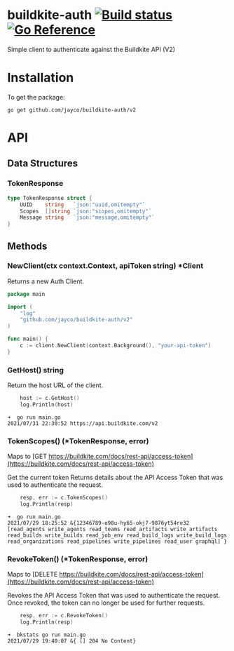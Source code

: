 # buildkite-auth [![Build status](https://badge.buildkite.com/1d777cdb62388e04d43d2e1c2dd821674c8ff4c0f2f6668334.svg?branch=main)](https://buildkite.com/jayco/buildkite-auth)[![Go Reference](https://pkg.go.dev/badge/github.com/jayco/buildkite-auth/v2.svg)](https://pkg.go.dev/github.com/jayco/buildkite-auth/v2)

Simple client to authenticate against the Buildkite API (V2)

# Installation

To get the package:

```shell
go get github.com/jayco/buildkite-auth/v2
```

# API

## Data Structures

### TokenResponse

```go
type TokenResponse struct {
	UUID    string   `json:"uuid,omitempty"`
	Scopes  []string `json:"scopes,omitempty"`
	Message string   `json:"message,omitempty"`
}
```

## Methods

### NewClient(ctx context.Context, apiToken string) *Client

Returns a new Auth Client.

```go
package main

import (
    "log"
    "github.com/jayco/buildkite-auth/v2"
)

func main() {
	c := client.NewClient(context.Background(), "your-api-token")
}
```

### GetHost() string

Return the host URL of the client.

```go
    host := c.GetHost()
    log.Println(host)
```

```shell
➜  go run main.go
2021/07/31 22:30:52 https://api.buildkite.com/v2
```

### TokenScopes() (*TokenResponse, error)

Maps to [GET https://buildkite.com/docs/rest-api/access-token](https://buildkite.com/docs/rest-api/access-token)

Get the current token
Returns details about the API Access Token that was used to authenticate the request.

```go
    resp, err := c.TokenScopes()
    log.Println(resp)
```

```shell
➜  go run main.go
2021/07/29 18:25:52 &{12346789-o98u-hy65-okj7-9876yt54re32 [read_agents write_agents read_teams read_artifacts write_artifacts read_builds write_builds read_job_env read_build_logs write_build_logs read_organizations read_pipelines write_pipelines read_user graphql] }
```

### RevokeToken() (*TokenResponse, error)

Maps to [DELETE https://buildkite.com/docs/rest-api/access-token](https://buildkite.com/docs/rest-api/access-token)

Revokes the API Access Token that was used to authenticate the request. Once revoked, the token can no longer be used for further requests.

```go
    resp, err := c.RevokeToken()
    log.Println(resp)
```

```shell
➜  bkstats go run main.go
2021/07/29 19:40:07 &{ [] 204 No Content}
```
